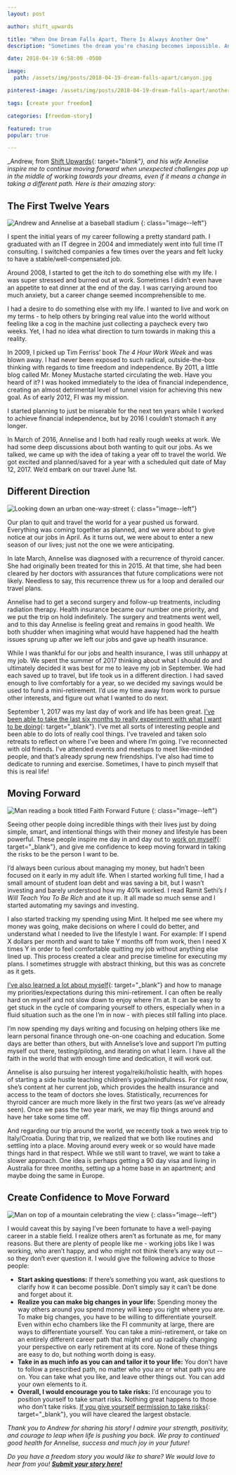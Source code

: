 ```yaml
---
layout: post

author: shift_upwards

title: "When One Dream Falls Apart, There Is Always Another One"
description: "Sometimes the dream you're chasing becomes impossible. Andrew and his wife Annelise didn't let that stop them - they found a new dream with just as much power."

date: 2018-04-19 6:58:00 -0500

image:
  path: /assets/img/posts/2018-04-19-dream-falls-apart/canyon.jpg

pinterest-image: /assets/img/posts/2018-04-19-dream-falls-apart/another-path.png

tags: [create your freedom]

categories: [freedom-story]

featured: true
popular: true

---
```


_Andrew, from [Shift Upwards](https://shiftupwards.com){: target="_blank"}, and his wife Annelise inspire me to continue moving forward when unexpected challenges pop up in the middle of working towards your dreams, even if it means a change in taking a different path. Here is their amazing story:_

## The First Twelve Years

![Andrew and Annelise at a baseball stadium]({{site.url}}/assets/img/posts/2018-04-19-dream-falls-apart/baseball.jpg)
{: class="image--left"}

I spent the initial years of my career following a pretty standard path. I graduated with an IT degree in 2004 and immediately went into full time IT consulting. I switched companies a few times over the years and felt lucky to have a stable/well-compensated job.

Around 2008, I started to get the itch to do something else with my life. I was super stressed and burned out at work. Sometimes I didn’t even have an appetite to eat dinner at the end of the day. I was carrying around too much anxiety, but a career change seemed incomprehensible to me.

I had a desire to do something else with my life. I wanted to live and work on my terms - to help others by bringing real value into the world without feeling like a cog in the machine just collecting a paycheck every two weeks. Yet, I had no idea what direction to turn towards in making this a reality.

In 2009, I picked up Tim Ferriss’ book _The 4 Hour Work Week_ and was blown away. I had never been exposed to such radical, outside-the-box thinking with regards to time freedom and independence. By 2011, a little blog called Mr. Money Mustache started circulating the web. Have you heard of it? I was hooked immediately to the idea of financial independence, creating an almost detrimental level of tunnel vision for achieving this new goal. As of early 2012, FI was my mission.

I started planning to just be miserable for the next ten years while I worked to achieve financial independence, but by 2016 I couldn’t stomach it any longer.

In March of 2016, Annelise and I both had really rough weeks at work. We had some deep discussions about both wanting to quit our jobs. As we talked, we came up with the idea of taking a year off to travel the world. We got excited and planned/saved for a year with a scheduled quit date of May 12, 2017. We’d embark on our travel June 1st.

## Different Direction

![Looking down an urban one-way-street]({{site.url}}/assets/img/posts/2018-04-19-dream-falls-apart/one-way-street.jpg)
{: class="image--left"}

Our plan to quit and travel the world for a year pushed us forward. Everything was coming together as planned, and we were about to give notice at our jobs in April. As it turns out, we were about to enter a new season of our lives; just not the one we were anticipating.

In late March, Annelise was diagnosed with a recurrence of thyroid cancer. She had originally been treated for this in 2015. At that time, she had been cleared by her doctors with assurances that future complications were not likely. Needless to say, this recurrence threw us for a loop and derailed our travel plans.

Annelise had to get a second surgery and follow-up treatments, including radiation therapy. Health insurance became our number one priority, and we put the trip on hold indefinitely. The surgery and treatments went well, and to this day Annelise is feeling great and remains in good health. We both shudder when imagining what would have happened had the health issues sprung up after we left our jobs and gave up health insurance.

While I was thankful for our jobs and health insurance, I was still unhappy at my job. We spent the summer of 2017 thinking about what I should do and ultimately decided it was best for me to leave my job in September. We had each saved up to travel, but life took us in a different direction. I had saved enough to live comfortably for a year, so we decided my savings would be used to fund a mini-retirement. I’d use my time away from work to pursue other interests, and figure out what I wanted to do next.

September 1, 2017 was my last day of work and life has been great. [I’ve been able to take the last six months to really experiment with what I want to be doing](https://shiftupwards.com/six-months-into-mini-retirement/){: target="_blank"}. I’ve met all sorts of interesting people and been able to do lots of really cool things. I’ve traveled and taken solo retreats to reflect on where I’ve been and where I’m going. I’ve reconnected with old friends. I’ve attended events and meetups to meet like-minded people, and that’s already sprung new friendships. I’ve also had time to dedicate to running and exercise. Sometimes, I have to pinch myself that this is real life!



## Moving Forward

![Man reading a book titled Faith Forward Future]({{site.url}}/assets/img/posts/2018-04-19-dream-falls-apart/book.jpg)
{: class="image--left"}

Seeing other people doing incredible things with their lives just by doing simple, smart, and intentional things with their money and lifestyle has been powerful. These people inspire me day in and day out to [work on myself](https://shiftupwards.com/budget-plan-personal-development/){: target="_blank"}, and give me confidence to keep moving forward in taking the risks to be the person I want to be.

I’d always been curious about managing my money, but hadn’t been focused on it early in my adult life. When I started working full time, I had a small amount of student loan debt and was saving a bit, but I wasn’t investing and barely understood how my 401k worked. I read Ramit Sethi’s _I Will Teach You To Be Rich_ and ate it up. It all made so much sense and I started automating my savings and investing.

I also started tracking my spending using Mint. It helped me see where my money was going, make decisions on where I could do better, and understand what I needed to live the lifestyle I want. For example: If I spend X dollars per month and want to take Y months off from work, then I need X times Y in order to feel comfortable quitting my job without anything else lined up. This process created a clear and precise timeline for executing my plans. I sometimes struggle with abstract thinking, but this was as concrete as it gets.

[I’ve also learned a lot about myself](https://shiftupwards.com/lessons-after-quitting/){: target="_blank"} and how to manage my priorities/expectations during this mini-retirement. I can often be really hard on myself and not slow down to enjoy where I’m at. It can be easy to get stuck in the cycle of comparing yourself to others, especially when in a fluid situation such as the one I’m in now - with pieces still falling into place.

I’m now spending my days writing and focusing on helping others like me learn personal finance through one-on-one coaching and education. Some days are better than others, but with Annelise’s love and support I’m putting myself out there, testing/piloting, and iterating on what I learn. I have all the faith in the world that with enough time and dedication, it will work out.

Annelise is also pursuing her interest yoga/reiki/holistic health, with hopes of starting a side hustle teaching children’s yoga/mindfulness. For right now, she’s content at her current job, which provides the health insurance and access to the team of doctors she loves. Statistically, recurrences for thyroid cancer are much more likely in the first two years (as we’ve already seen). Once we pass the two year mark, we may flip things around and have her take some time off.

And regarding our trip around the world, we recently took a two week trip to Italy/Croatia. During that trip, we realized that we both like routines and settling into a place. Moving around every week or so would have made things hard in that respect. While we still want to travel, we want to take a slower approach. One idea is perhaps getting a 90 day visa and living in Australia for three months, setting up a home base in an apartment; and maybe doing the same in Europe.

## Create Confidence to Move Forward

![Man on top of a mountain celebrating the view]({{site.url}}/assets/img/posts/2018-04-19-dream-falls-apart/mountain.jpg)
{: class="image--left"}

I would caveat this by saying I’ve been fortunate to have a well-paying career in a stable field. I realize others aren’t as fortunate as me, for many reasons. But there are plenty of people like me - working jobs like I was working, who aren’t happy, and who might not think there’s any way out --  so they don’t ever question it. I would give the following advice to those people:

- __Start asking questions:__ If there’s something you want, ask questions to clarify how it can become possible. Don’t simply say it can’t be done and forget about it.
- __Realize you can make big changes in your life:__ Spending money the way others around you spend money will keep you right where you are. To make big changes, you have to be willing to differentiate yourself. Even within echo chambers like the FI community at large, there are ways to differentiate yourself. You can take a mini-retirement, or take on an entirely different career path that might end up radically changing your perspective on early retirement at its core. None of these things are easy to do, but nothing worth doing is easy.
- __Take in as much info as you can and tailor it to your life:__ You don’t have to follow a prescribed path, no matter who you are or what path you are on. You can take what you like, and leave other things out. You can add your own elements to it.
- __Overall, I would encourage you to take risks:__ I’d encourage you to position yourself to take smart risks. Nothing great happens to those who don’t take risks. [If you give yourself permission to take risks](https://shiftupwards.com/risk-aversion-holding-back/){: target="_blank"}, you will have cleared the largest obstacle.

_Thank you to Andrew for sharing his story! I admire your strength, positivity, and courage to leap when life is pushing you back. We pray to continued good health for Annelise,  success and much joy in your future!_

_Do you have a freedom story you would like to share? We would love to hear from you!_ ___[Submit your story here!]({{site.url}}/freedom-stories/#share-your-story)___
